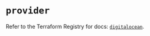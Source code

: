 # `provider`

Refer to the Terraform Registry for docs: [`digitalocean`](https://registry.terraform.io/providers/digitalocean/digitalocean/2.47.0/docs).
